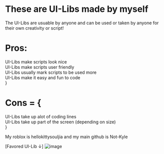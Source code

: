 # These are UI-Libs made by myself
The UI-Libs are usuable by anyone and can be used or taken by anyone for their own creativity or script!

# Pros:
  UI-Libs make scripts look nice  <br />
  UI-Libs make scripts user friendly  <br />
  UI-Libs usually mark scripts to be used more  <br />
  UI-Libs make it easy and fun to code  <br />
}
# Cons = {
  UI-Libs take up alot of coding lines <br />
  UI-Libs take up part of the screen (depending on size)  <br />
}

My roblox is hellokittysouljia and my main github is Not-Kyle

[Favored UI-Lib ↓]
![image](https://cdn.discordapp.com/attachments/1139122187442323500/1212976690892898324/image.png?ex=65f3cb93&is=65e15693&hm=222dc90b7c533ee8f56937f2d5f1a9c56edea6f18bf84db3ac535550436044f5&)
